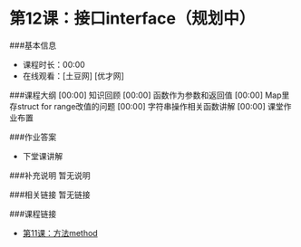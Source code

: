 第12课：接口interface（规划中）
==========================

###基本信息
- 课程时长：00:00
- 在线观看：[土豆网] [优才网]

###课程大纲
	[00:00] 知识回顾
	[00:00] 函数作为参数和返回值
	[00:00] Map里存struct for range改值的问题
	[00:00] 字符串操作相关函数讲解
	[00:00] 课堂作业布置
	
###作业答案
- 下堂课讲解

###补充说明
暂无说明

###相关链接
暂无链接

###课程链接
- [第11课：方法method](lecture11.md)